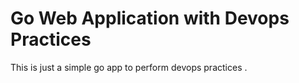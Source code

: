 # Go Web Application with Devops Practices
This is just a simple go app to perform devops practices .
